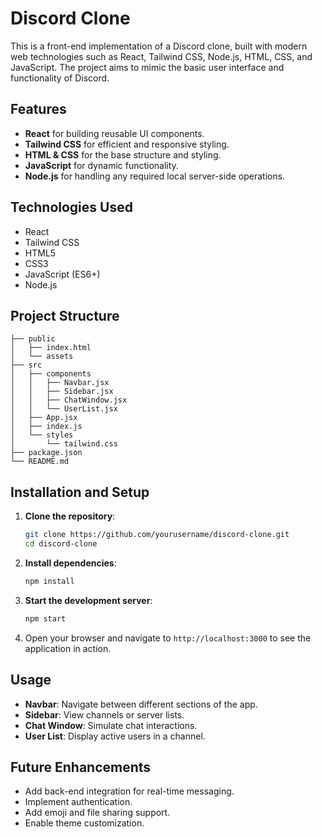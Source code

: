 # Discord Clone

This is a front-end implementation of a Discord clone, built with modern web technologies such as React, Tailwind CSS, Node.js, HTML, CSS, and JavaScript. The project aims to mimic the basic user interface and functionality of Discord.

## Features

- **React** for building reusable UI components.
- **Tailwind CSS** for efficient and responsive styling.
- **HTML & CSS** for the base structure and styling.
- **JavaScript** for dynamic functionality.
- **Node.js** for handling any required local server-side operations.

## Technologies Used

- React
- Tailwind CSS
- HTML5
- CSS3
- JavaScript (ES6+)
- Node.js

## Project Structure

```
├── public
│   ├── index.html
│   └── assets
├── src
│   ├── components
│   │   ├── Navbar.jsx
│   │   ├── Sidebar.jsx
│   │   ├── ChatWindow.jsx
│   │   └── UserList.jsx
│   ├── App.jsx
│   ├── index.js
│   └── styles
│       └── tailwind.css
├── package.json
└── README.md
```

## Installation and Setup

1. **Clone the repository**:
   ```bash
   git clone https://github.com/yourusername/discord-clone.git
   cd discord-clone
   ```

2. **Install dependencies**:
   ```bash
   npm install
   ```

3. **Start the development server**:
   ```bash
   npm start
   ```

4. Open your browser and navigate to `http://localhost:3000` to see the application in action.

## Usage

- **Navbar**: Navigate between different sections of the app.
- **Sidebar**: View channels or server lists.
- **Chat Window**: Simulate chat interactions.
- **User List**: Display active users in a channel.

## Future Enhancements

- Add back-end integration for real-time messaging.
- Implement authentication.
- Add emoji and file sharing support.
- Enable theme customization.


